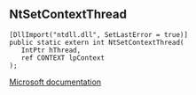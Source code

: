 ## NtSetContextThread

```
[DllImport("ntdll.dll", SetLastError = true)]
public static extern int NtSetContextThread(
   IntPtr hThread,
   ref CONTEXT lpContext
);
```

[Microsoft documentation](TODO)
